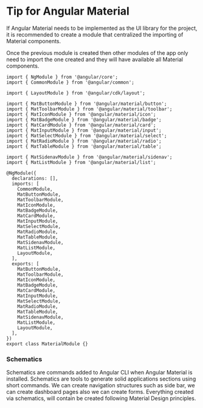 # Tip for Angular Material

If Angular Material needs to be implemented as the UI library for the project, it is recommended to create a module that centralized the importing of Material components.

Once the previous module is created then other modules of the app only need to import the one created and they will have available all Material components.

```text
import { NgModule } from '@angular/core';
import { CommonModule } from '@angular/common';

import { LayoutModule } from '@angular/cdk/layout';

import { MatButtonModule } from '@angular/material/button';
import { MatToolbarModule } from '@angular/material/toolbar';
import { MatIconModule } from '@angular/material/icon';
import { MatBadgeModule } from '@angular/material/badge';
import { MatCardModule } from '@angular/material/card';
import { MatInputModule } from '@angular/material/input';
import { MatSelectModule } from '@angular/material/select';
import { MatRadioModule } from '@angular/material/radio';
import { MatTableModule } from '@angular/material/table';

import { MatSidenavModule } from '@angular/material/sidenav';
import { MatListModule } from '@angular/material/list';

@NgModule({
  declarations: [],
  imports: [
    CommonModule,
    MatButtonModule,
    MatToolbarModule,
    MatIconModule,
    MatBadgeModule,
    MatCardModule,
    MatInputModule,
    MatSelectModule,
    MatRadioModule,
    MatTableModule,
    MatSidenavModule,
    MatListModule,
    LayoutModule,
  ],
  exports: [
    MatButtonModule,
    MatToolbarModule,
    MatIconModule,
    MatBadgeModule,
    MatCardModule,
    MatInputModule,
    MatSelectModule,
    MatRadioModule,
    MatTableModule,
    MatSidenavModule,
    MatListModule,
    LayoutModule,
  ],
})
export class MaterialModule {}

```

### Schematics

Schematics are commands added to Angular CLI when Angular Material is installed. Schematics are tools to generate solid applications sections using short commands. We can create navigation structures such as side bar, we can create dashboard pages also we can create forms. Everything created via schematics, will contain be created following Material Design principles.

<!--stackedit_data:
eyJoaXN0b3J5IjpbLTI5NTc0NjA2N119
-->